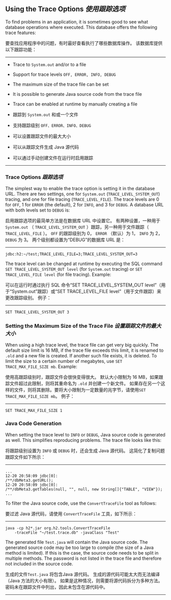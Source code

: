## Using the Trace Options *使用跟踪选项*

To find problems in an application, it is sometimes good to see what database operations where executed.
This database offers the following trace features:


要查找应用程序中的问题，有时最好查看执行了哪些数据库操作。
该数据库提供以下跟踪功能：

---

* Trace to `System.out` and/or to a file
* Support for trace levels `OFF, ERROR, INFO, DEBUG`
* The maximum size of the trace file can be set
* It is possible to generate Java source code from the trace file
* Trace can be enabled at runtime by manually creating a file


* 跟踪到 `System.out` 和或一个文件
* 支持跟踪级别 `OFF、ERROR、INFO、DEBUG`
* 可以设置跟踪文件的最大大小
* 可以从跟踪文件生成 Java 源代码
* 可以通过手动创建文件在运行时启用跟踪

---

### Trace Options *跟踪选项*

The simplest way to enable the trace option is setting it in the database URL.
There are two settings, one for `System.out` (`TRACE_LEVEL_SYSTEM_OUT`) tracing, and one for file tracing (`TRACE_LEVEL_FILE`).
The trace levels are 0 for `OFF`, 1 for `ERROR` (the default), 2 for `INFO`, and 3 for `DEBUG`.
A database URL with both levels set to `DEBUG` is:


启用跟踪选项的最简单方法是在数据库 URL 中设置它。
有两种设置，一种用于 `System.out` （ `TRACE_LEVEL_SYSTEM_OUT` ）跟踪，另一种用于文件跟踪（ `TRACE_LEVEL_FILE` ）。
`OFF` 的跟踪级别为 0， `ERROR` （默认）为 1， `INFO` 为 2， `DEBUG` 为 3。
两个级别都设置为“DEBUG”的数据库 URL 是：

---

`jdbc:h2:~/test;TRACE_LEVEL_FILE=3;TRACE_LEVEL_SYSTEM_OUT=3`

The trace level can be changed at runtime by executing the SQL command `SET TRACE_LEVEL_SYSTEM_OUT level` (for `System.out` tracing) or `SET TRACE_LEVEL_FILE level` (for file tracing).
Example:


可以在运行时通过执行 SQL 命令“SET TRACE_LEVEL_SYSTEM_OUT level”（用于“System.out”跟踪）或“SET TRACE_LEVEL_FILE level”（用于文件跟踪）来更改跟踪级别。
例子：

---

`SET TRACE_LEVEL_SYSTEM_OUT 3`

### Setting the Maximum Size of the Trace File *设置跟踪文件的最大大小*

When using a high trace level, the trace file can get very big quickly.
The default size limit is 16 MB, if the trace file exceeds this limit, it is renamed to `.old` and a new file is created.
If another such file exists, it is deleted. To limit the size to a certain number of megabytes, use `SET TRACE_MAX_FILE_SIZE mb`.
Example:


使用高跟踪级别时，跟踪文件会很快变得很大。
默认大小限制为 16 MB，如果跟踪文件超过此限制，则将其重命名为 `.old` 并创建一个新文件。
如果存在另一个这样的文件，则将其删除。要将大小限制为一定数量的兆字节，请使用`SET TRACE_MAX_FILE_SIZE mb`。
例子：

---

`SET TRACE_MAX_FILE_SIZE 1`

### Java Code Generation

When setting the trace level to `INFO` or `DEBUG`, Java source code is generated as well.
This simplifies reproducing problems.
The trace file looks like this:


将跟踪级别设置为 `INFO` 或 `DEBUG` 时，还会生成 Java 源代码。
这简化了复制问题
跟踪文件如下所示：

---

```
...
12-20 20:58:09 jdbc[0]:
/**/dbMeta3.getURL();
12-20 20:58:09 jdbc[0]:
/**/dbMeta3.getTables(null, "", null, new String[]{"TABLE", "VIEW"});
...
```

To filter the Java source code, use the `ConvertTraceFile` tool as follows:


要过滤 Java 源代码，请使用 `ConvertTraceFile` 工具，如下所示：

---

```shell
java -cp h2*.jar org.h2.tools.ConvertTraceFile
    -traceFile "~/test.trace.db" -javaClass "Test"
```

The generated file `Test.java` will contain the Java source code.
The generated source code may be too large to compile (the size of a Java method is limited).
If this is the case, the source code needs to be split in multiple methods.
The password is not listed in the trace file and therefore not included in the source code. 


生成的文件`Test.java` 将包含Java 源代码。
生成的源代码可能太大而无法编译（Java 方法的大小有限）。
如果是这种情况，则需要将源代码拆分为多种方法。
密码未在跟踪文件中列出，因此未包含在源代码中。

---
